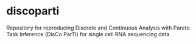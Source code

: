 # discoparti
Repository for reproducing Discrete and Continuous Analysis with Pareto Task Inference (DisCo ParTI) for single cell RNA sequencing data.
